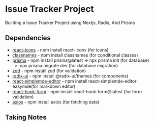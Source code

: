 # Issue Tracker Project

Building a Issue Tracker Project using Nextjs, Radix, And Prisma

<!-- Image Section -->

## Dependencies

-  [react-icons](https://react-icons.github.io/react-icons/) - npm install react-icons (for icons)
-  [classnames](https://www.npmjs.com/package/classnames) - npm install classnames (for conditional classes)
-  [prisma](https://www.prisma.io/) - npm install prisma@latest -> npx prisma init (for database)
   -  npx prisma migrate dev (for database migration)
-  [zod](https://www.npmjs.com/package/zod) - npm install zod (for validation)
-  [radix-ui](https://www.radix-ui.com/) - npm install @radix-ui/themes (for components)
-  [react-simplemde-editor](https://www.npmjs.com/package/react-simplemde-editor) - npm install react-simplemde-editor easymde(for markdown editor)
-  [react-hook-form](https://react-hook-form.com/) - npm install react-hook-form@latest (for form validation)
-  [axios](https://www.npmjs.com/package/axios) - npm install axios (for fetching data)

## Taking Notes

